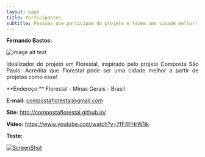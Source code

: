 ```yaml
---
layout: page
title: Participantes
subtitle: Pessoas que participam do projeto e fazem uma cidade melhor!
---
```


**Fernando Bastos:**

![image alt text](https://scontent-gru2-1.xx.fbcdn.net/v/t1.0-9/11036593_844668855601051_635580023874005634_n.jpg?oh=79119c12717f137431e2b25615246698&oe=5913A295)

<p style="text-align: justify;">
Idealizador do projeto em Florestal, inspirado pelo projeto Composta São Paulo. Acredita que Florestal pode ser uma cidade melhor a partir de projetos como esse!
</p>
**Endereço:** Florestal - Minas Gerais - Brasil

**E-mail:** <compostaflorestal@gmail.com>

**Site:** <http://compostaflorestal.github.io/>

**Video:** <https://www.youtube.com/watch?v=7fF4FHrW1ik>


**Teste:** 

[![ScreenShot](https://raw.github.com/GabLeRoux/WebMole/master/ressources/WebMole_Youtube_Video.png)](http://youtu.be/vt5fpE0bzSY)


